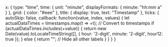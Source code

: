x: {
    type: "time",
    time: {
        unit: "minute",
        displayFormats: { minute: "hh:mm a" }
    },
    grid: { color: "#eee" },
    title: { display: true, text: "Timestamp" },
    ticks: {
        autoSkip: false, 
        callback: function(value, index, values) {
            let actualDataTimes = timestamps.map(t => +t); // Convert to timestamps
            if (actualDataTimes.includes(+value)) {
                return new Date(value).toLocaleTimeString([], { hour: '2-digit', minute: '2-digit', hour12: true });
            } else {
                return ""; // Hide all other labels
            }
        }
    }
}